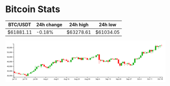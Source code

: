 # Bitcoin Stats

BTC/USDT|24h change|24h high|24h low|
|---|---|---|---|
|$61881.11|-0.18%|$63278.61|$61034.05|

<img src="./chart.svg">
